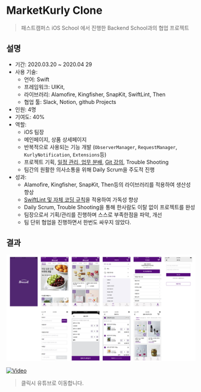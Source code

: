 # MarketKurly Clone

> 패스트캠퍼스 iOS School 에서 진행한 Backend School과의 협업 프로젝트  

## 설명

- 기간: 2020.03.20 ~ 2020.04 29
- 사용 기술:
  - 언어: Swift
  - 프레임워크: UIKit,
  - 라이브러리: Alamofire, Kingfisher, SnapKit, SwiftLint, Then
  - 협업 툴: Slack, Notion, github Projects
- 인원: 4명
- 기여도: 40%
- 역할:
  - iOS 팀장
  - 메인페이지, 상품 상세페이지
  - 반복적으로 사용되는 기능 개발 (`ObserverManager`, `RequestManager`, `KurlyNotification`, `Extensions`등)
  - 프로젝트 기획, [일정 관리, 업무 분배](https://github.com/iOS-WPS-Team3/iOS-team3/projects), [Git 강의](https://www.notion.so/marketbroccoli/Git-Guide-4f89e0af659d4083bbefc43009a41016), Trouble Shooting
  - 팀간의 원활한 의사소통을 위해 Daily Scrum을 주도적 진행
- 성과:
  - Alamofire, Kingfisher, SnapKit, Then등의 라이브러리를 적용하여 생산성 향상
  - [SwiftLint 및 자체 코딩 규칙](https://www.notion.so/marketbroccoli/5afaab16f70d44de830a5d762a12db18)을 적용하여 가독성 향상
  - Daily Scrum, Trouble Shooting을 통해 한사람도 이탈 없이 프로젝트를 완성
  - 팀장으로서 기획/관리를 진행하며 스스로 부족한점을 파악, 개선
  - 팀 단위 협업을 진행하면서 한번도 싸우지 않았다. 
 
 
## 결과

 ![marketbroccoli](./assets/images.jpeg)
 
 [![Video](http://img.youtube.com/vi/bRYXommsyZU/0.jpg)](https://youtu.be/bRYXommsyZU)

> 클릭시 유튜브로 이동합니다.
